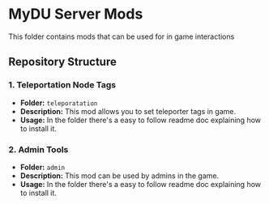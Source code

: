 # MyDU Server Mods

This folder contains mods that can be used for in game interactions

## Repository Structure

### 1. Teleportation Node Tags
- **Folder:** `teleporatation`
- **Description:** This mod allows you to set teleporter tags in game. 
- **Usage:** In the folder there's a easy to follow readme doc explaining how to install it.

### 2. Admin Tools
- **Folder:** `admin`
- **Description:** This mod can be used by admins in the game. 
- **Usage:** In the folder there's a easy to follow readme doc explaining how to install it.

